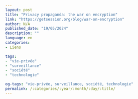 ```yaml
---
layout: post
title: "Privacy propaganda: the war on encryption"
link: "https://getsession.org/blog/war-on-encryption"
author: N/A
published_date: "19/05/2024"
description: ""
language: en
categories:
- Liens

tags:
- "vie-privée"
- "surveillance"
- "société"
- "technologie"

og-tags: "vie-privée, surveillance, société, technologie"
permalink: /:categories/:year/:month/:day/:title/
---
```

